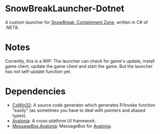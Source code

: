 # SnowBreakLauncher-Dotnet
 A custom launcher for [SnowBreak: Containment Zone](https://snowbreak.amazingseasun.com/), written in C# of .NET8.
 
# Notes
 Currently, this is a WIP: The launcher can check for game's update, install game client, update the game client and start the game.
 But the launcher has not self-update function yet.
 

# Dependencies
- [CsWin32](https://github.com/Microsoft/CsWin32): A source code generator which generates P/Invoke function "easily" (as sometimes you have to deal with pointers and aliased types).
- [Avalonia](https://github.com/AvaloniaUI/Avalonia): A cross-platform UI framework.
- [MessageBox.Avalonia](https://github.com/AvaloniaCommunity/MessageBox.Avalonia): MessageBox for [Avalonia](https://github.com/AvaloniaUI/Avalonia).